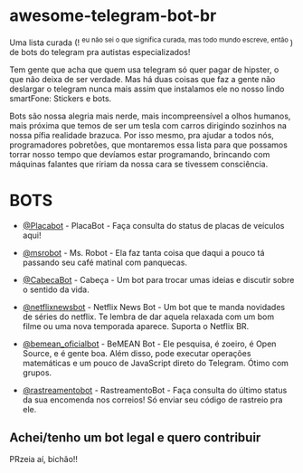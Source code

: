 # awesome-telegram-bot-br
Uma lista curada (! <sup>eu não sei o que significa curada, mas todo mundo escreve, então </sup>) de bots do telegram pra autistas especializados!

Tem gente que acha que quem usa telegram só quer pagar de hipster, o que não deixa de ser verdade. Mas há duas coisas que faz a gente não deslargar o telegram nunca mais assim que instalamos ele no nosso lindo smartFone:
Stickers e bots.

Bots são nossa alegria mais nerde, mais incompreensível a olhos humanos, mais próxima que temos de ser um tesla com carros dirigindo sozinhos na nossa pífia realidade brazuca. Por isso mesmo, pra ajudar a todos nós, programadores pobretões, que montaremos essa lista para que possamos torrar nosso tempo que devíamos estar programando, brincando com máquinas falantes que ririam da nossa cara se tivessem consciência.

# BOTS

- [@Placabot](https://telegram.me/placabot) - PlacaBot - Faça consulta do status de placas de veículos aqui!

- [@msrobot](https://telegram.me/msrobot) - Ms. Robot - Ela faz tanta coisa que daqui a pouco tá passando seu café matinal com panquecas.

- [@CabecaBot](https://telegram.me/CabecaBot) - Cabeça - Um bot para trocar umas ideias e discutir sobre o sentido da vida.

- [@netflixnewsbot](https://telegram.me/netflixnewsbot) - Netflix News Bot - Um bot que te manda novidades de séries do netflix. Te lembra de dar aquela relaxada com um bom filme ou uma nova temporada aparece. Suporta o Netflix BR.

- [@bemean_oficialbot](https://telegram.me/bemean_oficialbot) - BeMEAN Bot - Ele pesquisa, é zoeiro, é Open Source, e é gente boa. Além disso, pode executar operações matemáticas e um pouco de JavaScript direto do Telegram. Ótimo com grupos.

- [@rastreamentobot](https://telegram.me/rastreamentobot) - RastreamentoBot - Faça consulta do último status da sua encomenda nos correios! Só enviar seu código de rastreio pra ele.

## Achei/tenho um bot legal e quero contribuir

PRzeia aí, bichão!!
